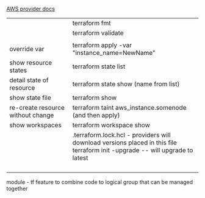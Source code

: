 
<a href = 'https://registry.terraform.io/providers/hashicorp/aws/latest/docs'> AWS provider docs </a>
<table>
<tr> <td>  </td>  <td>terraform fmt </td> </tr>
<tr> <td>  </td>  <td>terraform validate </td> </tr>
<tr> <td> </td>   <td> </td>  </tr>
<tr> <td> override var </td>  <td>terraform apply -var "instance_name=NewName" </td> </tr>
<tr> <td>show resource states</td>  <td>terraform state list </td> </tr>
<tr> <td>detail state of resource </td>  <td>terraform state show (name from list) </td> </tr>
 <tr> <td>show state file </td>   <td>terraform show </td>  </tr>
<tr> <td>re-create resource without change </td>  <td> terraform taint aws_instance.somenode (and then apply) </td> </tr>
<tr> <td>show workspaces  </td>  <td>  terraform workspace show </td> </tr>
<tr> <td>  </td>  <td>.terraform.lock.hcl  - providers will download versions placed in this file <br> terraform init -upgrade -- will upgrade to latest </td> </tr>
<tr> <td>  </td>  <td> </td> </tr>
<tr> <td>  </td>  <td> </td> </tr>
<tr> <td>  </td>  <td> </td> </tr>
<tr> <td>  </td>  <td> </td> </tr>
 
  
 </table>





module - tf feature to combine code to logical group that can be managed together
